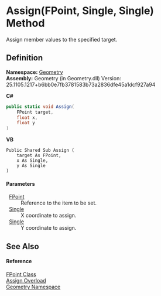 # Assign(FPoint, Single, Single) Method


Assign member values to the specified target.



## Definition
**Namespace:** <a href="eb409b48-e279-bdb4-daf3-3196b72d55a2.md">Geometry</a>  
**Assembly:** Geometry (in Geometry.dll) Version: 25.1105.1217+b6bb0e7fb3781583b73a2836dfe45a1dcf927a94

**C#**
``` C#
public static void Assign(
	FPoint target,
	float x,
	float y
)
```
**VB**
``` VB
Public Shared Sub Assign ( 
	target As FPoint,
	x As Single,
	y As Single
)
```



#### Parameters
<dl><dt>  <a href="477a6142-7b25-5977-263a-a8e4e3c4f582.md">FPoint</a></dt><dd>Reference to the item to be set.</dd><dt>  <a href="https://learn.microsoft.com/dotnet/api/system.single" target="_blank" rel="noopener noreferrer">Single</a></dt><dd>X coordinate to assign.</dd><dt>  <a href="https://learn.microsoft.com/dotnet/api/system.single" target="_blank" rel="noopener noreferrer">Single</a></dt><dd>Y coordinate to assign.</dd></dl>

## See Also


#### Reference
<a href="477a6142-7b25-5977-263a-a8e4e3c4f582.md">FPoint Class</a>  
<a href="e31e2df5-f1aa-3684-d59d-d7f686bc42c4.md">Assign Overload</a>  
<a href="eb409b48-e279-bdb4-daf3-3196b72d55a2.md">Geometry Namespace</a>  
